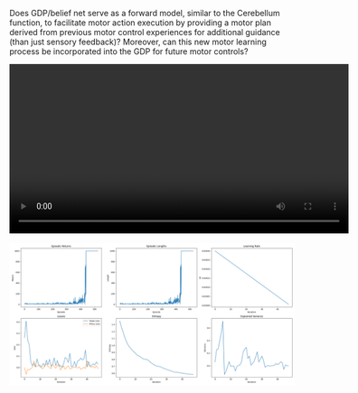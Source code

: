 Does GDP/belief net serve as a forward model, similar to the Cerebellum function, to facilitate motor action execution by providing a motor plan derived from previous motor control experiences for additional guidance (than just sensory feedback)? Moreover, can this new motor learning process be incorporated into the GDP for future motor controls?

<video width="600" controls>
  <source src="demo.mp4" type="video/mp4">
  Your browser does not support the video tag.
</video>

![Alt text](fmppo_results_5.png)


